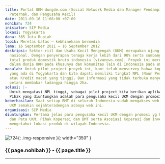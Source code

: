 ```yaml
---
title: Portal UKM dungde.com (Social Network Media dan Manager Pendamping bagi Petani,
  Peternak, dan Pengusaha Kecil)
date: 2011-09-16 11:08:00 +07:00
nohibah: 724
inisiator: SIP Media
lokasi: Yogyakarta
dana: 365 Juta Rupiah
topik: Meretas batas – kebhinekaan bermedia
lama: 16 September 2011 – 16 September 2012
deskripsi: Sektor riil dan Usaha Kecil Mengengah (UKM) merupakan ujung tombak perekonomian
  nasional. Dengan penyerapan tenaga kerja lebih dari 90% serta sumbangan 61% dari
  total produk domestik bruto indonesia (vivanews.com). Proyek ini merupakan terobosan
  dalam dunia UKM pada khusunya dan komunitas lain di Indonesia pada umumnya.
masalah: Untuk pilot project proyek ini, kami telah mensurvey bahwa koperasi dan BMT
  yang ada di Yogyakarta dan kita dapati memiliki tingkat NPL (Noun Performance Loan)
  atau Kredit macet yang tinggi. Dan informasi yang tidak terbuka menyebabkan ada
  petani membakar ladangya hingga 2ha.
solusi: |-
  Untuk mengatasi NPL tinggi, sebagai pilot project kita berikan aplikasi BMT checking, sehingga akan ketahuan nasabah meminjam dimana saja. Untuk jendela informasi dan sentralisasi produk, kita gunakan sms blasting.
  Pihak yang diuntungkan adalah para pengusaha kecil UKM dengan promosi yg kita miliki dan Peta UKM, Pihak Koperasi dan BMT serta Asosiasi Koperasi dan investor juga AKAN mengetahui lokasi produk di wilayah Indonesia.
keberhasilan: Saat setiap BMT di seluruh Indonesia sudah mengakses web ini dan pelaku
  UKM semakin sejahteradengan adanya web ini.
organisasi: SIP Media
diuntungkan: Pertama jelas para pengusaha kecil UKM dengan promosi yg kita miliki
  dan Peta UKM, Pihak Koperasi dan BMT serta Asosiasi Koperasi dan investor juga AKAN
  mengetahui lokasi produk di wilayah Indonesia.
---
```


![724](/static/img/hibahcmb/724.png){: .img-responsive }{: width="350" }

### {{ page.nohibah }} - {{ page.title }}

---
